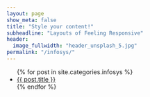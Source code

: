 ```yaml
---
layout: page
show_meta: false
title: "Style your content!"
subheadline: "Layouts of Feeling Responsive"
header:
  image_fullwidth: "header_unsplash_5.jpg"
permalink: "/infosys/"
---
```


<ul>
    {% for post in site.categories.infosys %}
    <li><a href="{{ site.url }}{{ site.baseurl }}{{ post.url }}">{{ post.title }}</a></li>
    {% endfor %}
</ul>
